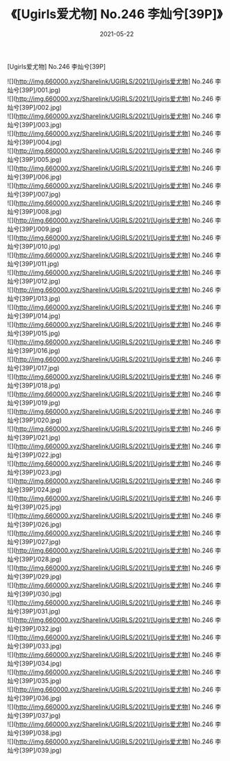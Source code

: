 ﻿---
layout: post
title:  《[Ugirls爱尤物] No.246 李灿兮[39P]》
date:   2021-05-22
img: http://img.660000.xyz/Sharelink/UGIRLS/2021/[Ugirls爱尤物] No.246 李灿兮[39P]/000.jpg
categories: [美女, 清纯, 唯美]
---

[Ugirls爱尤物] No.246 李灿兮[39P]

  ![](http://img.660000.xyz/Sharelink/UGIRLS/2021/[Ugirls爱尤物] No.246 李灿兮[39P]/001.jpg) <br> ![](http://img.660000.xyz/Sharelink/UGIRLS/2021/[Ugirls爱尤物] No.246 李灿兮[39P]/002.jpg) <br> ![](http://img.660000.xyz/Sharelink/UGIRLS/2021/[Ugirls爱尤物] No.246 李灿兮[39P]/003.jpg) <br> ![](http://img.660000.xyz/Sharelink/UGIRLS/2021/[Ugirls爱尤物] No.246 李灿兮[39P]/004.jpg) <br> ![](http://img.660000.xyz/Sharelink/UGIRLS/2021/[Ugirls爱尤物] No.246 李灿兮[39P]/005.jpg) <br> ![](http://img.660000.xyz/Sharelink/UGIRLS/2021/[Ugirls爱尤物] No.246 李灿兮[39P]/006.jpg) <br> ![](http://img.660000.xyz/Sharelink/UGIRLS/2021/[Ugirls爱尤物] No.246 李灿兮[39P]/007.jpg) <br> ![](http://img.660000.xyz/Sharelink/UGIRLS/2021/[Ugirls爱尤物] No.246 李灿兮[39P]/008.jpg) <br> ![](http://img.660000.xyz/Sharelink/UGIRLS/2021/[Ugirls爱尤物] No.246 李灿兮[39P]/009.jpg) <br> ![](http://img.660000.xyz/Sharelink/UGIRLS/2021/[Ugirls爱尤物] No.246 李灿兮[39P]/010.jpg) <br> ![](http://img.660000.xyz/Sharelink/UGIRLS/2021/[Ugirls爱尤物] No.246 李灿兮[39P]/011.jpg) <br> ![](http://img.660000.xyz/Sharelink/UGIRLS/2021/[Ugirls爱尤物] No.246 李灿兮[39P]/012.jpg) <br> ![](http://img.660000.xyz/Sharelink/UGIRLS/2021/[Ugirls爱尤物] No.246 李灿兮[39P]/013.jpg) <br> ![](http://img.660000.xyz/Sharelink/UGIRLS/2021/[Ugirls爱尤物] No.246 李灿兮[39P]/014.jpg) <br> ![](http://img.660000.xyz/Sharelink/UGIRLS/2021/[Ugirls爱尤物] No.246 李灿兮[39P]/015.jpg) <br> ![](http://img.660000.xyz/Sharelink/UGIRLS/2021/[Ugirls爱尤物] No.246 李灿兮[39P]/016.jpg) <br> ![](http://img.660000.xyz/Sharelink/UGIRLS/2021/[Ugirls爱尤物] No.246 李灿兮[39P]/017.jpg) <br> ![](http://img.660000.xyz/Sharelink/UGIRLS/2021/[Ugirls爱尤物] No.246 李灿兮[39P]/018.jpg) <br> ![](http://img.660000.xyz/Sharelink/UGIRLS/2021/[Ugirls爱尤物] No.246 李灿兮[39P]/019.jpg) <br> ![](http://img.660000.xyz/Sharelink/UGIRLS/2021/[Ugirls爱尤物] No.246 李灿兮[39P]/020.jpg) <br> ![](http://img.660000.xyz/Sharelink/UGIRLS/2021/[Ugirls爱尤物] No.246 李灿兮[39P]/021.jpg) <br> ![](http://img.660000.xyz/Sharelink/UGIRLS/2021/[Ugirls爱尤物] No.246 李灿兮[39P]/022.jpg) <br> ![](http://img.660000.xyz/Sharelink/UGIRLS/2021/[Ugirls爱尤物] No.246 李灿兮[39P]/023.jpg) <br> ![](http://img.660000.xyz/Sharelink/UGIRLS/2021/[Ugirls爱尤物] No.246 李灿兮[39P]/024.jpg) <br> ![](http://img.660000.xyz/Sharelink/UGIRLS/2021/[Ugirls爱尤物] No.246 李灿兮[39P]/025.jpg) <br> ![](http://img.660000.xyz/Sharelink/UGIRLS/2021/[Ugirls爱尤物] No.246 李灿兮[39P]/026.jpg) <br> ![](http://img.660000.xyz/Sharelink/UGIRLS/2021/[Ugirls爱尤物] No.246 李灿兮[39P]/027.jpg) <br> ![](http://img.660000.xyz/Sharelink/UGIRLS/2021/[Ugirls爱尤物] No.246 李灿兮[39P]/028.jpg) <br> ![](http://img.660000.xyz/Sharelink/UGIRLS/2021/[Ugirls爱尤物] No.246 李灿兮[39P]/029.jpg) <br> ![](http://img.660000.xyz/Sharelink/UGIRLS/2021/[Ugirls爱尤物] No.246 李灿兮[39P]/030.jpg) <br> ![](http://img.660000.xyz/Sharelink/UGIRLS/2021/[Ugirls爱尤物] No.246 李灿兮[39P]/031.jpg) <br> ![](http://img.660000.xyz/Sharelink/UGIRLS/2021/[Ugirls爱尤物] No.246 李灿兮[39P]/032.jpg) <br> ![](http://img.660000.xyz/Sharelink/UGIRLS/2021/[Ugirls爱尤物] No.246 李灿兮[39P]/033.jpg) <br> ![](http://img.660000.xyz/Sharelink/UGIRLS/2021/[Ugirls爱尤物] No.246 李灿兮[39P]/034.jpg) <br> ![](http://img.660000.xyz/Sharelink/UGIRLS/2021/[Ugirls爱尤物] No.246 李灿兮[39P]/035.jpg) <br> ![](http://img.660000.xyz/Sharelink/UGIRLS/2021/[Ugirls爱尤物] No.246 李灿兮[39P]/036.jpg) <br> ![](http://img.660000.xyz/Sharelink/UGIRLS/2021/[Ugirls爱尤物] No.246 李灿兮[39P]/037.jpg) <br> ![](http://img.660000.xyz/Sharelink/UGIRLS/2021/[Ugirls爱尤物] No.246 李灿兮[39P]/038.jpg) <br> ![](http://img.660000.xyz/Sharelink/UGIRLS/2021/[Ugirls爱尤物] No.246 李灿兮[39P]/039.jpg) <br>